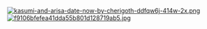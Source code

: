 [![kasumi-and-arisa-date-now-by-cherigoth-ddfqw6j-414w-2x.png](https://i.postimg.cc/W3qDVBYv/kasumi-and-arisa-date-now-by-cherigoth-ddfqw6j-414w-2x.png)](https://postimg.cc/347rCcHS)
[![f9106bfefea41dda55b801d128719ab5.jpg](https://i.postimg.cc/tJwDMCG0/f9106bfefea41dda55b801d128719ab5.jpg)](https://postimg.cc/dZR87F0n)
